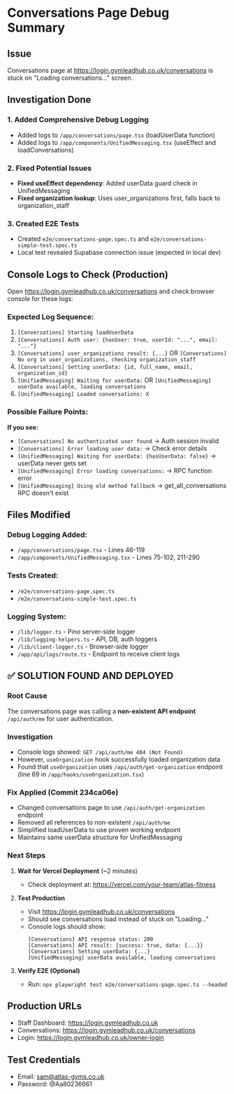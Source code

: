 # Conversations Page Debug Summary

## Issue

Conversations page at https://login.gymleadhub.co.uk/conversations is stuck on "Loading conversations..." screen.

## Investigation Done

### 1. Added Comprehensive Debug Logging

- Added logs to `/app/conversations/page.tsx` (loadUserData function)
- Added logs to `/app/components/UnifiedMessaging.tsx` (useEffect and loadConversations)

### 2. Fixed Potential Issues

- **Fixed useEffect dependency**: Added userData guard check in UnifiedMessaging
- **Fixed organization lookup**: Uses user_organizations first, falls back to organization_staff

### 3. Created E2E Tests

- Created `e2e/conversations-page.spec.ts` and `e2e/conversations-simple-test.spec.ts`
- Local test revealed Supabase connection issue (expected in local dev)

## Console Logs to Check (Production)

Open https://login.gymleadhub.co.uk/conversations and check browser console for these logs:

### Expected Log Sequence:

1. `[Conversations] Starting loadUserData`
2. `[Conversations] Auth user: {hasUser: true, userId: "...", email: "..."}`
3. `[Conversations] user_organizations result: {...}` OR
   `[Conversations] No org in user_organizations, checking organization_staff`
4. `[Conversations] Setting userData: {id, full_name, email, organization_id}`
5. `[UnifiedMessaging] Waiting for userData:` OR `[UnifiedMessaging] userData available, loading conversations`
6. `[UnifiedMessaging] Loaded conversations: X`

### Possible Failure Points:

**If you see:**

- `[Conversations] No authenticated user found` → Auth session invalid
- `[Conversations] Error loading user data:` → Check error details
- `[UnifiedMessaging] Waiting for userData: {hasUserData: false}` → userData never gets set
- `[UnifiedMessaging] Error loading conversations:` → RPC function error
- `[UnifiedMessaging] Using old method fallback` → get_all_conversations RPC doesn't exist

## Files Modified

### Debug Logging Added:

- `/app/conversations/page.tsx` - Lines 46-119
- `/app/components/UnifiedMessaging.tsx` - Lines 75-102, 211-290

### Tests Created:

- `/e2e/conversations-page.spec.ts`
- `/e2e/conversations-simple-test.spec.ts`

### Logging System:

- `/lib/logger.ts` - Pino server-side logger
- `/lib/logging-helpers.ts` - API, DB, auth loggers
- `/lib/client-logger.ts` - Browser-side logger
- `/app/api/logs/route.ts` - Endpoint to receive client logs

## ✅ SOLUTION FOUND AND DEPLOYED

### Root Cause

The conversations page was calling a **non-existent API endpoint** `/api/auth/me` for user authentication.

### Investigation

- Console logs showed: `GET /api/auth/me 404 (Not Found)`
- However, `useOrganization` hook successfully loaded organization data
- Found that `useOrganization` uses `/api/auth/get-organization` endpoint (line 69 in `/app/hooks/useOrganization.tsx`)

### Fix Applied (Commit 234ca06e)

- Changed conversations page to use `/api/auth/get-organization` endpoint
- Removed all references to non-existent `/api/auth/me`
- Simplified loadUserData to use proven working endpoint
- Maintains same userData structure for UnifiedMessaging

### Next Steps

1. **Wait for Vercel Deployment** (~2 minutes)
   - Check deployment at: https://vercel.com/your-team/atlas-fitness

2. **Test Production**
   - Visit https://login.gymleadhub.co.uk/conversations
   - Should see conversations load instead of stuck on "Loading..."
   - Console logs should show:
     ```
     [Conversations] API response status: 200
     [Conversations] API result: {success: true, data: {...}}
     [Conversations] Setting userData: {...}
     [UnifiedMessaging] userData available, loading conversations
     ```

3. **Verify E2E (Optional)**
   - Run: `npx playwright test e2e/conversations-page.spec.ts --headed`

## Production URLs

- Staff Dashboard: https://login.gymleadhub.co.uk
- Conversations: https://login.gymleadhub.co.uk/conversations
- Login: https://login.gymleadhub.co.uk/owner-login

## Test Credentials

- Email: sam@atlas-gyms.co.uk
- Password: @Aa80236661
